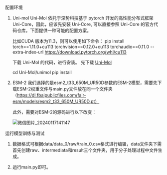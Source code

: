 配置环境
1. Uni-mol
   Uni-Mol 依托于深势科技基于 pytorch 开发的高性能分布式框架 Uni-Core，因此，应该先安装 Uni-Core, 可以直接参照 Uni-Core 的官方代码仓库，下面提供一种可能的配置方案。

   比如CUDA 版本为11.3，则可以使用如下命令：
   pip install torch==1.11.0+cu113 torchvision==0.12.0+cu113 torchaudio==0.11.0 --extra-index-url https://download.pytorch.org/whl/cu113

   下载 Uni-Mol 的代码，进行安装。
   先下载 [Uni-Mol](https://github.com/dptech-corp/Uni-Mol)
   
   cd Uni-Mol/unimol
   pip install

3. ESM-2
   我们选择的是esm2_t33_650M_UR50D参数的ESM-2模型，需要先下载ESM-2权重文件与main.py文件放在同一个文件夹（https://dl.fbaipublicfiles.com/fair-esm/models/esm2_t33_650M_UR50D.pt）

   此外，需要对ESM-2的源码进行以下改变：
   
   ![微信图片_20240117141147](https://github.com/CjmTH/P450/assets/156410487/7546e39e-bd8c-4ed2-8596-c9ba48aef00f)


运行模型训练与测试

1. 数据格式可根据data/data_0/raw/train_0.csv格式进行编辑，data文件夹下需首先创建raw、intermediata和result三个文件夹，用于分子处理过程中文件生成。
   
3. 运行main.py即可。
